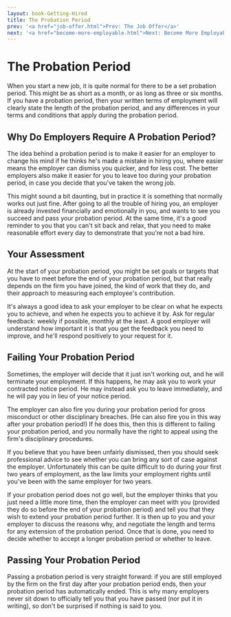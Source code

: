 ```yaml
---
layout: book-Getting-Hired
title: The Probation Period
prev: '<a href="job-offer.html">Prev: The Job Offer</a>'
next: '<a href="become-more-employable.html">Next: Become More Employable</a>'
---
```


# The Probation Period

When you start a new job, it is quite normal for there to be a set probation period.  This might be as short as a month, or as long as three or six months.  If you have a probation period, then your written terms of employment will clearly state the length of the probation period, and any differences in your terms and conditions that apply during the probation period.

## Why Do Employers Require A Probation Period?

The idea behind a probation period is to make it easier for an employer to change his mind if he thinks he's made a mistake in hiring you, where easier means the employer can dismiss you quicker, and for less cost.  The better employers also make it easier for you to leave too during your probation period, in case you decide that you've taken the wrong job.

This might sound a bit daunting, but in practice it is something that normally works out just fine.  After going to all the trouble of hiring you, an employer is already invested financially and emotionally in you, and wants to see you succeed and pass your probation period.  At the same time, it's a good reminder to you that you can't sit back and relax, that you need to make reasonable effort every day to demonstrate that you're not a bad hire.

## Your Assessment

At the start of your probation period, you might be set goals or targets that you have to meet before the end of your probation period, but that really depends on the firm you have joined, the kind of work that they do, and their approach to measuring each employee's contribution.

It's always a good idea to ask your employer to be clear on what he expects you to achieve, and when he expects you to achieve it by.  Ask for regular feedback: weekly if possible, monthly at the least.  A good employer will understand how important it is that you get the feedback you need to improve, and he'll respond positively to your request for it.

## Failing Your Probation Period

Sometimes, the employer will decide that it just isn't working out, and he will terminate your employment.  If this happens, he may ask you to work your contracted notice period.  He may instead ask you to leave immediately, and he will pay you in lieu of your notice period.

The employer can also fire you during your probation period for gross misconduct or other disciplinary breaches.  (He can also fire you in this way after your probation period!)  If he does this, then this is different to failing your probation period, and you normally have the right to appeal using the firm's disciplinary procedures.

If you believe that you have been unfairly dismissed, then you should seek professional advice to see whether you can bring any sort of case against the employer.  Unfortunately this can be quite difficult to do during your first two years of employment, as the law limits your employment rights until you've been with the same employer for two years.

If your probation period does not go well, but the employer thinks that you just need a little more time, then the employer can meet with you (provided they do so before the end of your probation period) and tell you that they wish to extend your probation period further.  It is then up to you and your employer to discuss the reasons why, and negotiate the length and terms for any extension of the probation period.  Once that is done, you need to decide whether to accept a longer probation period or whether to leave.

## Passing Your Probation Period

Passing a probation period is very straight forward: if you are still employed by the firm on the first day after your probation period ends, then your probation period has automatically ended.  This is why many employers never sit down to officially tell you that you have passed (nor put it in writing), so don't be surprised if nothing is said to you.
